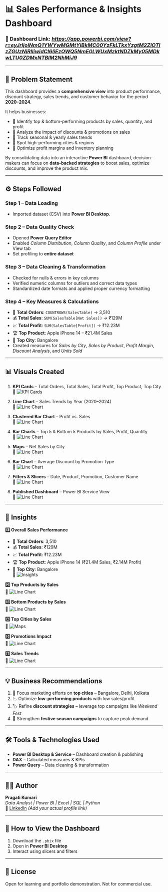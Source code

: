 # 📊 Sales Performance & Insights Dashboard  

### 🔗 Dashboard Link: *https://app.powerbi.com/view?r=eyJrIjoiNmQ1YWYwMGMtYjBkMC00YzFkLTkxYzgtM2ZlOTIzZGUzNjRlIiwidCI6IjEzOWQ5NmE0LWUxMzktNDZkMy05MDkwLTU0ZDMxNTBlM2NhMiJ9*  

---

## 📝 Problem Statement  

This dashboard provides a **comprehensive view** into product performance, discount strategy, sales trends, and customer behavior for the period **2020–2024**.  

It helps businesses:  
- 📌 Identify top & bottom-performing products by sales, quantity, and profit  
- 📌 Analyze the impact of discounts & promotions on sales  
- 📌 Track seasonal & yearly sales trends  
- 📌 Spot high-performing cities & regions  
- 📌 Optimize profit margins and inventory planning  

By consolidating data into an interactive **Power BI** dashboard, decision-makers can focus on **data-backed strategies** to boost sales, optimize discounts, and improve the product mix.  

---

## ⚙️ Steps Followed  

### **Step 1 – Data Loading**  
- Imported dataset (CSV) into **Power BI Desktop**.  

### **Step 2 – Data Quality Check**  
- Opened **Power Query Editor**  
- Enabled *Column Distribution*, *Column Quality*, and *Column Profile* under View tab  
- Set profiling to **entire dataset**  

### **Step 3 – Data Cleaning & Transformation**  
- Checked for nulls & errors in key columns  
- Verified numeric columns for outliers and correct data types  
- Standardized date formats and applied proper currency formatting  

### **Step 4 – Key Measures & Calculations**  
- 🛒 **Total Orders**: `COUNTROWS(SalesTable)` → 3,510  
- 💰 **Total Sales**: `SUM(SalesTable[Net Sales])` → ₹129M  
- 📈 **Total Profit**: `SUM(SalesTable[Profit])` → ₹12.23M  
- 🏆 **Top Product**: Apple iPhone 14 – ₹21.4M Sales  
- 📍 **Top City**: Bangalore  
- Created measures for *Sales by City*, *Sales by Product*, *Profit Margin*, *Discount Analysis*, and *Units Sold*  

---

## 📊 Visuals Created  

1. **KPI Cards** – Total Orders, Total Sales, Total Profit, Top Product, Top City  
   📸 
   ![KPI Cards](<img width="1527" height="305" alt="Image" src="https://github.com/user-attachments/assets/3f5cbbda-d985-47fb-98fe-31ac1dd72790" />)

2. **Line Chart** – Sales Trends by Year (2020–2024)  
   📸 
   ![Line Chart](<img width="611" height="365" alt="Image" src="https://github.com/user-attachments/assets/9be906d2-aa83-4c95-aa36-56ab366504c6" />)  

3. **Clustered Bar Chart** – Profit vs. Sales  
   📸 
   ![Line Chart](<img width="611" height="365" alt="Image" src="https://github.com/user-attachments/assets/9be906d2-aa83-4c95-aa36-56ab366504c6" />)    

4. **Bar Charts** – Top 5 & Bottom 5 Products by Sales, Profit, Quantity  
   📸 
   ![Line Chart](<img width="1514" height="834" alt="Image" src="https://github.com/user-attachments/assets/eba07e6f-64fe-433a-8a20-afe4d775de57" />)    

5. **Maps** – Net Sales by City  
   📸 
   ![Line Chart](<img width="410" height="523" alt="Image" src="https://github.com/user-attachments/assets/014345ad-7928-4ab2-9573-3b36a44ce0b0" />)    

6. **Bar Chart** – Average Discount by Promotion Type  
   📸 
   ![Line Chart](<img width="496" height="369" alt="Image" src="https://github.com/user-attachments/assets/c6296892-8da3-4283-9f0b-9eb114461e7c" />)    

7. **Filters & Slicers** – Date, Product, Promotion, Customer Name  
   📸 
   ![Line Chart](<img width="1466" height="130" alt="Image" src="https://github.com/user-attachments/assets/c8e3b0ed-8d14-415e-af85-7950fe7adddc" />)   

8. **Published Dashboard** – Power BI Service View  
   📸 
   ![Line Chart](<img width="764" height="468" alt="Image" src="https://github.com/user-attachments/assets/aea47030-c63b-4591-b552-2ca9f01d2747" />)  

---

## 📌 Insights  

**1️⃣ Overall Sales Performance**  
- 🛒 **Total Orders**: 3,510  
- 💰 **Total Sales**: ₹129M  
- 📈 **Total Profit**: ₹12.23M  
- 🏆 **Top Product**: Apple iPhone 14 (₹21.4M Sales, ₹2.14M Profit)  
- 📍 **Top City**: Bangalore  
📸 
![Insights](<img width="1527" height="305" alt="Image" src="https://github.com/user-attachments/assets/3f5cbbda-d985-47fb-98fe-31ac1dd72790" />)   

**2️⃣ Top Products by Sales**  
📸 
![Line Chart](<img width="1514" height="834" alt="Image" src="https://github.com/user-attachments/assets/eba07e6f-64fe-433a-8a20-afe4d775de57" />)    

**3️⃣ Bottom Products by Sales**  
📸 
![Line Chart](<img width="1514" height="834" alt="Image" src="https://github.com/user-attachments/assets/eba07e6f-64fe-433a-8a20-afe4d775de57" />)       

**4️⃣ Top Cities by Sales**  
📸 
![Maps](<img width="764" height="468" alt="Image" src="https://github.com/user-attachments/assets/aea47030-c63b-4591-b552-2ca9f01d2747" />)   

**5️⃣ Promotions Impact**  
📸 
![Line Chart](<img width="764" height="468" alt="Image" src="https://github.com/user-attachments/assets/aea47030-c63b-4591-b552-2ca9f01d2747" />)  

**6️⃣ Sales Trends**  
📸 
![Line Chart](<img width="611" height="365" alt="Image" src="https://github.com/user-attachments/assets/9be906d2-aa83-4c95-aa36-56ab366504c6" />)  

---

## 💡 Business Recommendations  

1. 🎯 Focus marketing efforts on **top cities** – Bangalore, Delhi, Kolkata  
2. 📉 Optimize **low-performing products** with low sales/profit  
3. 🏷 Refine **discount strategies** – leverage top campaigns like *Weekend Fest*  
4. 🎉 Strengthen **festive season campaigns** to capture peak demand  

---

## 🛠 Tools & Technologies Used  
- **Power BI Desktop & Service** – Dashboard creation & publishing  
- **DAX** – Calculated measures & KPIs  
- **Power Query** – Data cleaning & transformation  

---

## 🙋‍♀️ Author

**Pragati Kumari**  
_Data Analyst | Power BI | Excel | SQL | Python_  
🔗 [LinkedIn](#) *(Add your actual profile link)*

---

## 🚀 How to View the Dashboard

1. Download the `.pbix` file
2. Open in **Power BI Desktop**
3. Interact using slicers and filters

---

## 📄 License

Open for learning and portfolio demonstration. Not for commercial use.